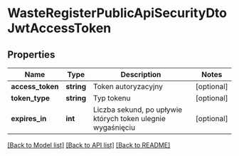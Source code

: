 # WasteRegisterPublicApiSecurityDtoJwtAccessToken

## Properties
Name | Type | Description | Notes
------------ | ------------- | ------------- | -------------
**access_token** | **string** | Token autoryzacyjny | [optional] 
**token_type** | **string** | Typ tokenu | [optional] 
**expires_in** | **int** | Liczba sekund, po upływie których token ulegnie wygaśnięciu | [optional] 

[[Back to Model list]](../README.md#documentation-for-models) [[Back to API list]](../README.md#documentation-for-api-endpoints) [[Back to README]](../README.md)


